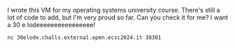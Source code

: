 I wrote this VM for my operating systems university course. There's still a lot of code to add, but I'm very proud so far. Can you check it for me? I want a 30 e lodeeeeeeeeeeeeeeee!

`nc 30elode.challs.external.open.ecsc2024.it 38301`
